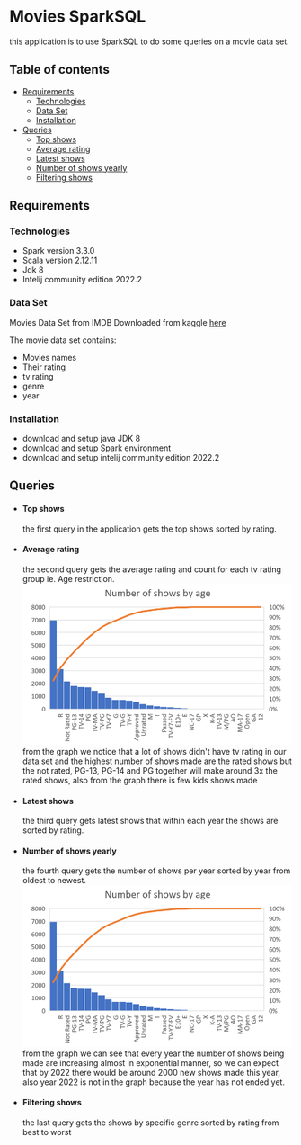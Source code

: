 # Movies SparkSQL

this application is to use SparkSQL to do some queries on a movie data set.
## Table of contents
* [Requirements](#Requirements)
  * [Technologies](#Technologies)
  * [Data Set](#Data-Set)
  * [Installation](#Installation)
* [Queries](#Queries)
  * [Top shows](#Top-shows)
  * [Average rating](#Average-rating)
  * [Latest shows](#Latest-shows)
  * [Number of shows yearly](#Number-of-shows-yearly)
  * [Filtering shows](#Filtering-shows)
## Requirements

### Technologies
* Spark version 3.3.0
* Scala version 2.12.11
* Jdk 8
* Intelij community edition 2022.2

### Data Set
Movies Data Set from IMDB Downloaded from kaggle [here](https://www.kaggle.com/datasets/anasmahmood000/imdb-movies-dataset?resource=download)

The movie data set contains:
* Movies names
* Their rating
* tv rating
* genre
* year
### Installation
* download and setup java JDK 8
* download and setup Spark environment
* download and setup intelij community edition 2022.2
## Queries
* #### Top shows

   the first query in the application gets the top shows sorted by rating.
* #### Average rating

   the second query gets the average rating and count for each tv rating group ie. Age 
   restriction.
![alt text][showsByAge]
   from the graph we notice that a lot of shows didn't have tv rating in our data set and 
   the highest number of shows made are the rated shows but the not rated, PG-13, PG-14 
   and PG together will make around 3x the rated shows, also from the graph there is few 
   kids shows made
* #### Latest shows

   the third query gets latest shows that within each year the shows are sorted by 
   rating.
* #### Number of shows yearly

   the fourth query gets the number of shows per year sorted by year from oldest to 
   newest.
![alt text][yearsGraph]
   from the graph we can see that every year the number of shows being made are 
   increasing almost in exponential manner, so we can expect that by 2022 there would be 
   around 2000 new shows made this year, also year 2022 is not in the graph because the 
   year has not ended yet.
* #### Filtering shows

   the last query gets the shows by specific genre sorted by rating from best to worst

[yearsGraph]: https://github.com/AhmedAssem1/Movie-SQL/blob/main/images/ShowsByAge.PNG?raw=true "Number of shows by year"
[showsByAge]: https://github.com/AhmedAssem1/Movie-SQL/blob/main/images/ShowsByAge.PNG?raw=true "Number of shows by age"
